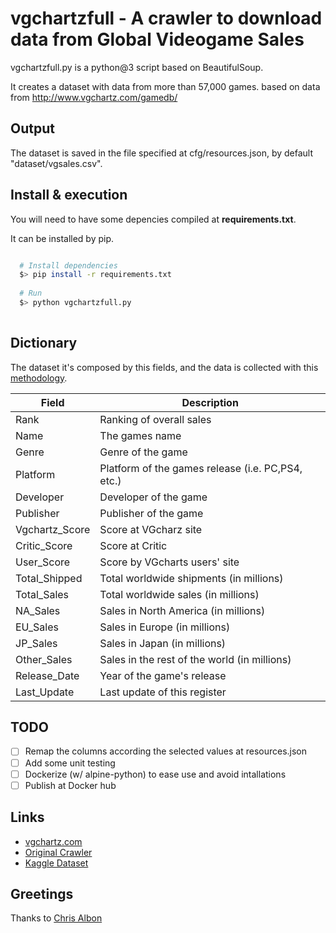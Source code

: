# vgchartzfull - A crawler to download data from Global Videogame Sales

vgchartzfull.py is a python@3 script based on BeautifulSoup.

It creates a dataset with data from more than 57,000 games. based on data from  http://www.vgchartz.com/gamedb/ 

## Output

The dataset is saved in the file specified at cfg/resources.json, by default "dataset/vgsales.csv".

## Install & execution

You will need to have some depencies compiled at **requirements.txt**.

It can be installed by pip.

```bash

  # Install dependencies
  $> pip install -r requirements.txt
  
  # Run
  $> python vgchartzfull.py
  

```

## Dictionary

The dataset it's composed by this fields, and the data is collected with this [methodology](https://www.vgchartz.com/methodology.php).

| Field | Description              |
|-------|--------------------------|
| Rank  | Ranking of overall sales |
| Name | The games name |
| Genre | Genre of the game |
| Platform | Platform of the games release (i.e. PC,PS4, etc.) |
| Developer | Developer of the game | 
| Publisher | Publisher of the game |
| Vgchartz_Score | Score at VGcharz site | 
| Critic_Score | Score at Critic | 
| User_Score | Score by VGcharts users' site | 
| Total_Shipped | Total worldwide shipments (in millions) | 
| Total_Sales | Total worldwide sales (in millions) |
| NA_Sales | Sales in North America (in millions) |
| EU_Sales | Sales in Europe (in millions) |
| JP_Sales | Sales in Japan (in millions) |
| Other_Sales | Sales in the rest of the world (in millions) |
| Release_Date | Year of the game's release |
| Last_Update | Last update of this register |

## TODO

- [ ] Remap the columns according the selected values at resources.json
- [ ] Add some unit testing
- [ ] Dockerize (w/ alpine-python) to ease use and avoid intallations
- [ ] Publish at Docker hub

## Links

* [vgchartz.com](https://www.vgchartz.com)
* [Original Crawler](https://github.com/GregorUT/vgchartzScrape)
* [Kaggle Dataset](https://www.kaggle.com/gregorut/videogamesales)

## Greetings

Thanks to [Chris Albon](http://chrisalbon.com/python/beautiful_soup_scrape_table.html) 
